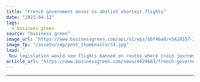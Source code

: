 ```yaml
---
title: "French government moves to abolish shortest flights"
date: "2021-04-12"
tags: 
  - business green
source: "business green"
image_url: "https://www.businessgreen.com/api/v1/wps/bbf46a0/e5420557-27f3-4af5-bd7d-1bb4b49e341b/4/aeroplane-grounded-185x114.jpg"
image_fp: "/assets/img/post_thumbnails/74.jpg"
lead: "
 New legislation would see flights banned on routes where train journeys can be completed in less than two and a half hours ..."
article_url: "https://www.businessgreen.com/news/4029683/french-government-moves-abolish-shortest-flights"
---
```


---
